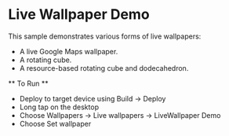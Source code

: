 Live Wallpaper Demo
===================

This sample demonstrates various forms of live wallpapers:

* A live Google Maps wallpaper.
* A rotating cube.
* A resource-based rotating cube and dodecahedron.

** To Run **

* Deploy to target device using Build -> Deploy
* Long tap on the desktop
* Choose Wallpapers -> Live wallpapers -> LiveWallpaper Demo
* Choose Set wallpaper